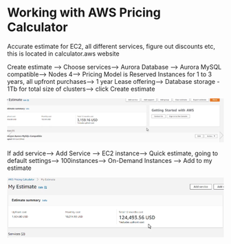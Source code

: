 # Working with AWS Pricing Calculator

Accurate estimate for EC2, all different services, figure out discounts etc, this is located in calculator.aws website

Create estimate --> Choose services--> Aurora Database --> Aurora MySQL compatible--> Nodes 4--> Pricing Model is Reserved Instances for 1  to 3 years, all upfront purchases--> 1 year Lease offering--> Database storage - 1Tb for total size of clusters--> click Create estimate

![est](est.png)

If add service--> Add Service --> EC2 instance--> Quick estimate, going to default settings--> 100instances--> On-Demand Instances --> Add to my estimate

![total](total.png)
